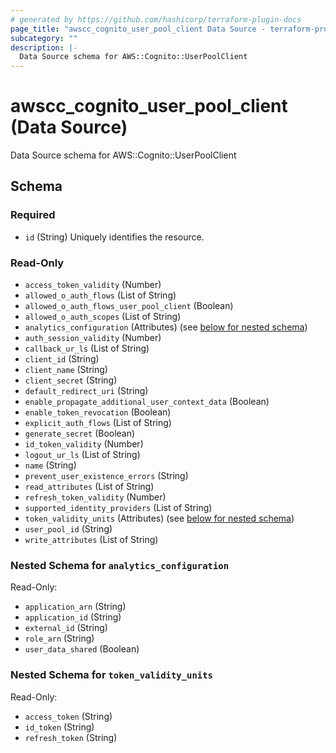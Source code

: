 ```yaml
---
# generated by https://github.com/hashicorp/terraform-plugin-docs
page_title: "awscc_cognito_user_pool_client Data Source - terraform-provider-awscc"
subcategory: ""
description: |-
  Data Source schema for AWS::Cognito::UserPoolClient
---
```


# awscc_cognito_user_pool_client (Data Source)

Data Source schema for AWS::Cognito::UserPoolClient



<!-- schema generated by tfplugindocs -->
## Schema

### Required

- `id` (String) Uniquely identifies the resource.

### Read-Only

- `access_token_validity` (Number)
- `allowed_o_auth_flows` (List of String)
- `allowed_o_auth_flows_user_pool_client` (Boolean)
- `allowed_o_auth_scopes` (List of String)
- `analytics_configuration` (Attributes) (see [below for nested schema](#nestedatt--analytics_configuration))
- `auth_session_validity` (Number)
- `callback_ur_ls` (List of String)
- `client_id` (String)
- `client_name` (String)
- `client_secret` (String)
- `default_redirect_uri` (String)
- `enable_propagate_additional_user_context_data` (Boolean)
- `enable_token_revocation` (Boolean)
- `explicit_auth_flows` (List of String)
- `generate_secret` (Boolean)
- `id_token_validity` (Number)
- `logout_ur_ls` (List of String)
- `name` (String)
- `prevent_user_existence_errors` (String)
- `read_attributes` (List of String)
- `refresh_token_validity` (Number)
- `supported_identity_providers` (List of String)
- `token_validity_units` (Attributes) (see [below for nested schema](#nestedatt--token_validity_units))
- `user_pool_id` (String)
- `write_attributes` (List of String)

<a id="nestedatt--analytics_configuration"></a>
### Nested Schema for `analytics_configuration`

Read-Only:

- `application_arn` (String)
- `application_id` (String)
- `external_id` (String)
- `role_arn` (String)
- `user_data_shared` (Boolean)


<a id="nestedatt--token_validity_units"></a>
### Nested Schema for `token_validity_units`

Read-Only:

- `access_token` (String)
- `id_token` (String)
- `refresh_token` (String)
